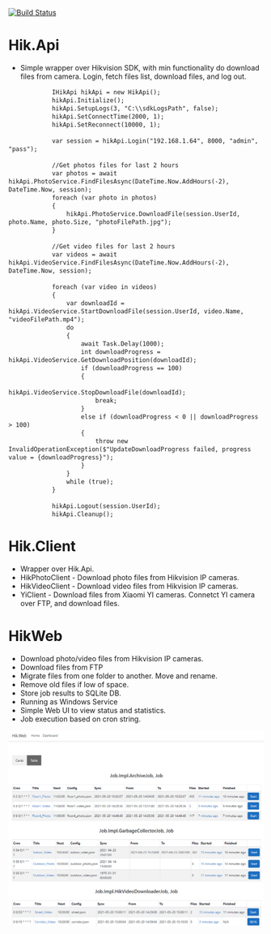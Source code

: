 [![Build Status](https://dev.azure.com/khmelovskyi/HikConsole/_apis/build/status/vov4uk.HikConsole?branchName=master)](https://dev.azure.com/khmelovskyi/HikConsole/_build/latest?definitionId=1&branchName=master)

# Hik.Api
* Simple wrapper over Hikvision SDK, with min functionality do download files from camera. Login, fetch files list, download files, and log out.

```
            IHikApi hikApi = new HikApi();
            hikApi.Initialize();
            hikApi.SetupLogs(3, "C:\\sdkLogsPath", false);
            hikApi.SetConnectTime(2000, 1);
            hikApi.SetReconnect(10000, 1);

            var session = hikApi.Login("192.168.1.64", 8000, "admin", "pass");

            //Get photos files for last 2 hours
            var photos = await hikApi.PhotoService.FindFilesAsync(DateTime.Now.AddHours(-2), DateTime.Now, session);
            foreach (var photo in photos)
            {
                hikApi.PhotoService.DownloadFile(session.UserId, photo.Name, photo.Size, "photoFilePath.jpg");
            }

            //Get video files for last 2 hours
            var videos = await hikApi.VideoService.FindFilesAsync(DateTime.Now.AddHours(-2), DateTime.Now, session);

            foreach (var video in videos)
            {
                var downloadId = hikApi.VideoService.StartDownloadFile(session.UserId, video.Name, "videoFilePath.mp4");
                do
                {
                    await Task.Delay(1000);
                    int downloadProgress = hikApi.VideoService.GetDownloadPosition(downloadId);
                    if (downloadProgress == 100)
                    {
                        hikApi.VideoService.StopDownloadFile(downloadId);
                        break;
                    }
                    else if (downloadProgress < 0 || downloadProgress > 100)
                    {
                        throw new InvalidOperationException($"UpdateDownloadProgress failed, progress value = {downloadProgress}");
                    }
                }
                while (true);
            }

            hikApi.Logout(session.UserId);
            hikApi.Cleanup();
```

# Hik.Client
* Wrapper over Hik.Api. 
* HikPhotoClient - Download photo files from Hikvision IP cameras. 
* HikVideoClient - Download video files from Hikvision IP cameras. 
* YiClient - Download files from Xiaomi YI cameras. Connetct YI camera over FTP, and download files.

# HikWeb
* Download photo/video files from Hikvision IP cameras.
* Download files from FTP
* Migrate files from one folder to another. Move and rename.
* Remove old files if low of space.
* Store job results to SQLite DB.
* Running as Windows Service
* Simple Web UI to view status and statistics.
* Job execution based on cron string.

![Alt text](HikConsole.png?raw=true "Output example")
